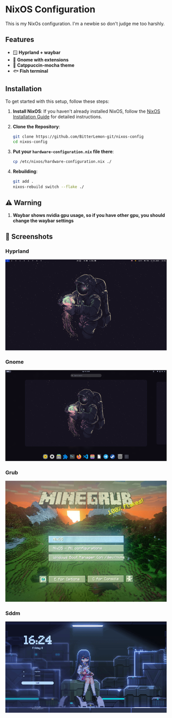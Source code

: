 # NixOS Configuration 

This is my NixOs configuration. I'm a newbie so don't judge me too harshly.

## Features

- 🪟 **Hyprland + waybar**
- 🗿 **Gnome with extensions**
- 🎨 **Catppuccin-mocha theme**
- 🐟 **Fish terminal**

## Installation

To get started with this setup, follow these steps:

1. **Install NixOS**: If you haven't already installed NixOS, follow the [NixOS Installation Guide](https://nixos.org/manual/nixos/stable/#sec-installation) for detailed instructions.

2. **Clone the Repository**:

   ```bash
   git clone https://github.com/BitterLemon-git/nixos-config
   cd nixos-config
   ```

3. **Put your `hardware-configuration.nix` file there**:

   ```bash
   cp /etc/nixos/hardware-configuration.nix ./
   ```

4. **Rebuilding**:

   ```bash
   git add .
   nixos-rebuild switch --flake ./
   ```

## ⚠️ Warning
1. **Waybar shows nvidia gpu usage, so if you have other gpu, you should change the waybar settings**

## 📸 Screenshots

### Hyprland
![screenshot](./screenshots/Hyprland.png)

### Gnome
![screenshot](./screenshots/Gnome.png)

### Grub
![screenshot](./screenshots/Grub2.jpg)

### Sddm
![screenshot](./screenshots/Sddm.png)